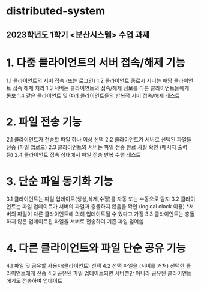 # distributed-system

## 2023학년도 1학기 <분산시스템> 수업 과제
# 1. 다중 클라이언트의 서버 접속/해제 기능
  1.1 클라이언트의 서버 접속 (또는 로그인)
  1.2 클라이언트 종료시 서버는 해당 클라이언트 접속 해제 처리
  1.3 서버는 클라이언트의 접속/해제 정보를 다른 클라이언트들에게 통보
  1.4 같은 클라이언트 및 여러 클라이언트들의 반복적 서버 접속/해제 테스트
# 2. 파일 전송 기능
  2.1 클라이언트가 전송할 파일 하나 이상 선택
  2.2 클라이언트가 서버로 선택된 파일들 전송 (파일 업로드)
  2.3 클라이언트와 서버는 파일 전송 완료 사실 확인 (메시지 출력 등)
  2.4 클라이언트 접속 상태에서 파일 전송 반복 수행 테스트
# 3. 단순 파일 동기화 기능
  3.1 클라이언트는 파일 업데이트(생성,삭제,수정)를 자동 또는 수동으로 탐지
  3.2 클라이언트는 파일 업데이트가 서버의 파일과 충돌하지 않음을 확인 (logical clock 이용) *서버의 파일이 다른 클라이언트에 의해 업데이트될 수 있다고 가정
  3.3 클라이언트는 충돌하지 않은 업데이트된 파일을 서버로 전송하여 기존 파일 덮어씀
# 4. 다른 클라이언트와 파일 단순 공유 기능
  4.1 파일 및 공유할 사용자(클라이언트) 선택
  4.2 선택 파일을 (서버를 거쳐) 선택한 클라이언트에게 전송
  4.3 공유된 파일 업데이트되면 서버뿐만 아니라 공유된 클라이언트에게도 전송하여 업데이트

